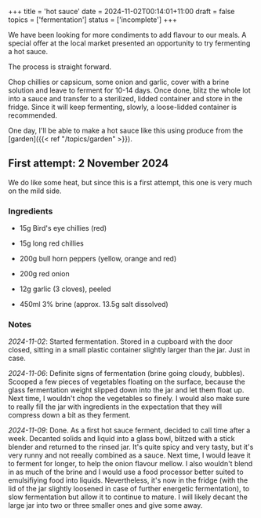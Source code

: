 +++
title = 'hot sauce'
date = 2024-11-02T00:14:01+11:00
draft = false
topics = ['fermentation']
status = ['incomplete']
+++

We have been looking for more condiments to add flavour to our meals. A special offer at the local market presented an opportunity to try fermenting a hot sauce.

<!--more-->

The process is straight forward. 

Chop chillies or capsicum, some onion and garlic, cover with a brine solution and leave to ferment for 10-14 days. Once done, blitz the whole lot into a sauce and transfer to a sterilized, lidded container and store in the fridge. Since it will keep fermenting, slowly, a loose-lidded container is recommended.

One day, I'll be able to make a hot sauce like this using produce from the [garden]({{< ref "/topics/garden" >}}).

## First attempt: 2 November 2024

We do like some heat, but since this is a first attempt, this one is very much on the mild side.

### Ingredients

- 15g Bird's eye chillies (red)

- 15g long red chillies

- 200g bull horn peppers (yellow, orange and red)

- 200g red onion

- 12g garlic (3 cloves), peeled

- 450ml 3% brine (approx. 13.5g salt dissolved)

### Notes

_2024-11-02_: Started fermentation. Stored in a cupboard with the door closed, sitting in a small plastic container slightly larger than the jar. Just in case.

_2024-11-06_: Definite signs of fermentation (brine going cloudy, bubbles). Scooped a few pieces of vegetables floating on the surface, because the glass fermentation weight slipped down into the jar and let them float up. Next time, I wouldn't chop the vegetables so finely. I would also make sure to really fill the jar with ingredients in the expectation that they will compress down a bit as they ferment.

_2024-11-09_: Done. As a first hot sauce ferment, decided to call time after a week. Decanted solids and liquid into a glass bowl, blitzed with a stick blender and returned to the rinsed jar. It's quite spicy and very tasty, but it's very runny and not reeally combined as a sauce. Next time, I would leave it to ferment for longer, to help the onion flavour mellow. I also wouldn't blend in as much of the brine and I would use a food processor better suited to emulsifiying food into liquids. Nevertheless, it's now in the fridge (with the lid of the jar slightly loosened in case of further energetic fermentation), to slow fermentation but allow it to continue to mature. I will likely decant the large jar into two or three smaller ones and give some away. 

